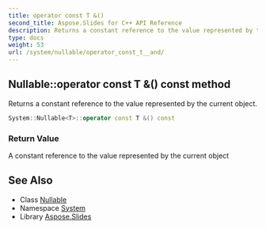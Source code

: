 ```yaml
---
title: operator const T &()
second_title: Aspose.Slides for C++ API Reference
description: Returns a constant reference to the value represented by the current object.
type: docs
weight: 53
url: /system/nullable/operator_const_t__and/
---
```

## Nullable::operator const T &() const method


Returns a constant reference to the value represented by the current object.

```cpp
System::Nullable<T>::operator const T &() const
```


### Return Value

A constant reference to the value represented by the current object

## See Also

* Class [Nullable](../)
* Namespace [System](../../)
* Library [Aspose.Slides](../../../)